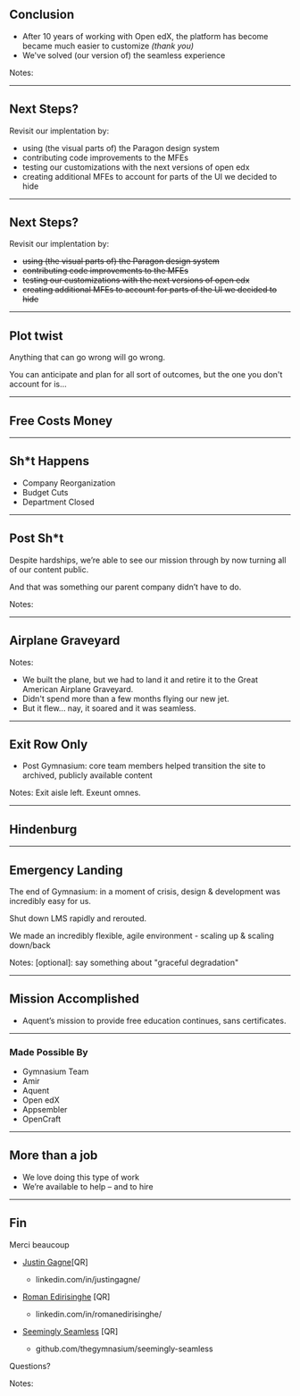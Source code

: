 ## Conclusion

- After 10 years of working with Open edX, the platform has become became much easier to customize *(thank you)* <!-- .element: class="fragment" data-fragment-index="1" -->
- We've solved (our version of) the seamless experience <!-- .element: class="fragment" data-fragment-index="2" -->

Notes:

---

<!-- .slide: data-auto-animate -->

## Next Steps?

Revisit our implentation by:

- using (the visual parts of) the Paragon design system<!-- .element: class="fragment" data-fragment-index="1" -->
- contributing code improvements to the MFEs<!-- .element: class="fragment" data-fragment-index="2" -->
- testing our customizations with the next versions of open edx<!-- .element: class="fragment" data-fragment-index="3" -->
- creating additional MFEs to account for parts of the UI we decided to hide<!-- .element: class="fragment" data-fragment-index="4" -->

------

<!-- .slide: data-auto-animate -->

## Next Steps?

Revisit our implentation by:

- ~~using (the visual parts of) the Paragon design system~~
- ~~contributing code improvements to the MFEs~~
- ~~testing our customizations with the next versions of open edx~~
- ~~creating additional MFEs to account for parts of the UI we decided to hide~~



---

<!-- .slide: data-background="black" -->

## Plot twist
Anything that can go wrong will go wrong.

You can anticipate and plan for all sort of outcomes, but the one you don't account for is…<!-- .element: class="fragment" data-fragment-index="1" -->

------

<!-- .slide: data-background="black" -->

## Free Costs Money<!-- .element: class="" -->

------

## Sh*t Happens <!-- .element: class="hide" -->

<!-- .slide: data-background="black" -->

- Company Reorganization
- Budget Cuts <!-- .element: class="fragment" data-fragment-index="1" -->
- Department Closed <!-- .element: class="fragment" data-fragment-index="2" -->

------

## Post Sh*t <!-- .element: class="hide" -->

Despite hardships, we’re able to see our mission through by now turning all of our content public.

And that was something our parent company didn’t have to do.<!-- .element: class="fragment" data-fragment-index="1" -->

Notes:


------

## Airplane Graveyard<!-- .element: class="hide" -->

<!-- .slide: data-background-image="https://i.dailymail.co.uk/i/pix/2010/02/23/article-1253068-086DC3C1000005DC-407_964x584.jpg" class="" -->


Notes:
- We built the plane, but we had to land it and retire it to the Great American Airplane Graveyard.
- Didn't spend more than a few months flying our new jet.
- But it flew... nay, it soared and it was seamless.


---

## Exit Row Only

- Post Gymnasium: core team members helped transition the site to archived, publicly available content

Notes:
Exit aisle left.
Exeunt omnes.

------

## Hindenburg <!-- .element: class="hide" -->

<!-- .slide: data-background-image="https://upload.wikimedia.org/wikipedia/commons/1/1c/Hindenburg_disaster.jpg" class="" -->

------

## Emergency Landing

The end of Gymnasium: in a moment of crisis, design & development was incredibly easy for us.

Shut down LMS rapidly and rerouted.<!-- .element: class="fragment" data-fragment-index="1" -->

We made an incredibly flexible, agile environment - scaling up & scaling down/back<!-- .element: class="fragment" data-fragment-index="2" -->

Notes:
[optional]: say something about "graceful degradation"


---

## Mission Accomplished

- Aquent’s mission to provide free education continues, sans certificates.

---

### Made Possible By

- Gymnasium Team
- Amir
- Aquent
- Open edX
- Appsembler
- OpenCraft

---

<!-- .slide: data-background="black" -->

## More than a job

- We love doing this type of work
- We’re available to help – and to hire

---

## Fin

Merci beaucoup

- [Justin Gagne](https://www.linkedin.com/in/justingagne/)[QR]
    - linkedin.com/in/justingagne/

- [Roman Edirisinghe](https://www.linkedin.com/in/romanedirisinghe/) [QR]
    - linkedin.com/in/romanedirisinghe/

- [Seemingly Seamless](https://github.com/thegymnasium/seemingly-seamless) [QR]
    - github.com/thegymnasium/seemingly-seamless


Questions?

Notes:

